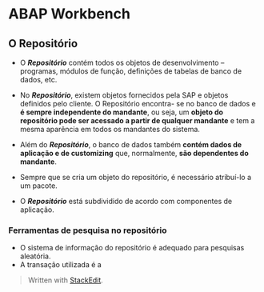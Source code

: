 # ABAP Workbench

## O Repositório

- O ___Repositório___ contém todos os objetos de desenvolvimento – programas, módulos de função, definições de tabelas de banco de dados, etc. 

- No ___Repositório___, existem objetos fornecidos pela SAP e objetos definidos pelo cliente. O Repositório encontra- se no banco de dados e **é sempre independente do mandante**, ou seja, um **objeto do repositório pode ser acessado a partir de qualquer mandante** e tem a mesma aparência em todos os mandantes do sistema.

- Além do ___Repositório___, o banco de dados também **contém dados de aplicação e de customizing** que, normalmente, **são dependentes do mandante**.

- Sempre que se cria um objeto do repositório, é necessário atribuí-lo a um pacote.

- O ___Repositório___ está subdividido de acordo com componentes de aplicação.

### Ferramentas de pesquisa no repositório
- O sistema de informação do repositório é adequado para pesquisas aleatória.
-  A transação utilizada é a 







> Written with [StackEdit](https://stackedit.io/).
<!--stackedit_data:
eyJoaXN0b3J5IjpbLTUyNjU5MzIxMywtNDM2OTQ2MzkyLC0xNj
I4NjcyNDQwLC0xODA2NDM1NDYzXX0=
-->